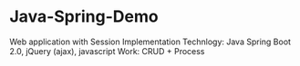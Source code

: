 # Java-Spring-Demo
Web application with Session Implementation
Technlogy: Java Spring Boot 2.0, jQuery (ajax), javascript 
Work: CRUD + Process 
